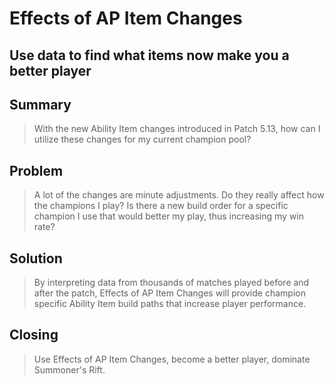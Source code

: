 # Effects of AP Item Changes #

## Use data to find what items now make you a better player ##

## Summary ##
  > With the new Ability Item changes introduced in Patch 5.13, how can I utilize these changes for my current champion pool? 

## Problem ##
  > A lot of the changes are minute adjustments. Do they really affect how the champions I play? Is there a new build order for a specific champion I use that would better my play, thus increasing my win rate? 

## Solution ##
  > By interpreting data from thousands of matches played before and after the patch, Effects of AP Item Changes will provide champion specific Ability Item build paths that increase player performance. 

## Closing ##
  > Use Effects of AP Item Changes, become a better player, dominate Summoner's Rift. 